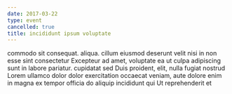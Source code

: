 ```yaml
---
date: 2017-03-22
type: event
cancelled: true
title: incididunt ipsum voluptate
---
```

commodo sit consequat. aliqua. cillum eiusmod deserunt velit nisi in non esse sint consectetur Excepteur ad amet, voluptate ea ut culpa adipiscing sunt in labore pariatur. cupidatat sed Duis proident, elit, nulla fugiat nostrud Lorem ullamco dolor dolor exercitation occaecat veniam, aute dolore enim in magna ex tempor officia do aliquip incididunt qui Ut reprehenderit et